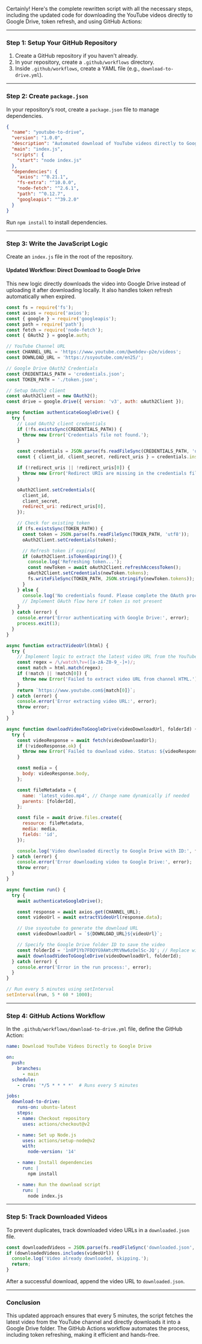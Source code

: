 Certainly! Here's the complete rewritten script with all the necessary steps, including the updated code for downloading the YouTube videos directly to Google Drive, token refresh, and using GitHub Actions:

---

### Step 1: Setup Your GitHub Repository

1. Create a GitHub repository if you haven't already.
2. In your repository, create a `.github/workflows` directory.
3. Inside `.github/workflows`, create a YAML file (e.g., `download-to-drive.yml`).

---

### Step 2: Create `package.json`

In your repository’s root, create a `package.json` file to manage dependencies.

```json
{
  "name": "youtube-to-drive",
  "version": "1.0.0",
  "description": "Automated download of YouTube videos directly to Google Drive",
  "main": "index.js",
  "scripts": {
    "start": "node index.js"
  },
  "dependencies": {
    "axios": "^0.21.1",
    "fs-extra": "^10.0.0",
    "node-fetch": "^2.6.1",
    "path": "^0.12.7",
    "googleapis": "^39.2.0"
  }
}
```

Run `npm install` to install dependencies.

---

### Step 3: Write the JavaScript Logic

Create an `index.js` file in the root of the repository.

#### Updated Workflow: Direct Download to Google Drive

This new logic directly downloads the video into Google Drive instead of uploading it after downloading locally. It also handles token refresh automatically when expired.

```javascript
const fs = require('fs');
const axios = require('axios');
const { google } = require('googleapis');
const path = require('path');
const fetch = require('node-fetch');
const { OAuth2 } = google.auth;

// YouTube Channel URL
const CHANNEL_URL = 'https://www.youtube.com/@webdev-p2e/videos';
const DOWNLOAD_URL = 'https://ssyoutube.com/en25/';

// Google Drive OAuth2 Credentials
const CREDENTIALS_PATH = 'credentials.json';
const TOKEN_PATH = './token.json';

// Setup OAuth2 client
const oAuth2Client = new OAuth2();
const drive = google.drive({ version: 'v3', auth: oAuth2Client });

async function authenticateGoogleDrive() {
  try {
    // Load OAuth2 client credentials
    if (!fs.existsSync(CREDENTIALS_PATH)) {
      throw new Error('Credentials file not found.');
    }

    const credentials = JSON.parse(fs.readFileSync(CREDENTIALS_PATH, 'utf8'));
    const { client_id, client_secret, redirect_uris } = credentials.installed || credentials.web;

    if (!redirect_uris || !redirect_uris[0]) {
      throw new Error('Redirect URIs are missing in the credentials file.');
    }

    oAuth2Client.setCredentials({
      client_id,
      client_secret,
      redirect_uri: redirect_uris[0],
    });

    // Check for existing token
    if (fs.existsSync(TOKEN_PATH)) {
      const token = JSON.parse(fs.readFileSync(TOKEN_PATH, 'utf8'));
      oAuth2Client.setCredentials(token);

      // Refresh token if expired
      if (oAuth2Client.isTokenExpiring()) {
        console.log('Refreshing token...');
        const newToken = await oAuth2Client.refreshAccessToken();
        oAuth2Client.setCredentials(newToken.tokens);
        fs.writeFileSync(TOKEN_PATH, JSON.stringify(newToken.tokens));
      }
    } else {
      console.log('No credentials found. Please complete the OAuth process.');
      // Implement OAuth flow here if token is not present
    }
  } catch (error) {
    console.error('Error authenticating with Google Drive:', error);
    process.exit(1);
  }
}

async function extractVideoUrl(html) {
  try {
    // Implement logic to extract the latest video URL from the YouTube channel HTML
    const regex = /\/watch\?v=([a-zA-Z0-9_-]+)/;
    const match = html.match(regex);
    if (!match || !match[0]) {
      throw new Error('Failed to extract video URL from channel HTML.');
    }
    return `https://www.youtube.com${match[0]}`;
  } catch (error) {
    console.error('Error extracting video URL:', error);
    throw error;
  }
}

async function downloadVideoToGoogleDrive(videoDownloadUrl, folderId) {
  try {
    const videoResponse = await fetch(videoDownloadUrl);
    if (!videoResponse.ok) {
      throw new Error(`Failed to download video. Status: ${videoResponse.status}`);
    }

    const media = {
      body: videoResponse.body,
    };

    const fileMetadata = {
      name: 'latest_video.mp4', // Change name dynamically if needed
      parents: [folderId],
    };

    const file = await drive.files.create({
      resource: fileMetadata,
      media: media,
      fields: 'id',
    });

    console.log('Video downloaded directly to Google Drive with ID:', file.data.id);
  } catch (error) {
    console.error('Error downloading video to Google Drive:', error);
    throw error;
  }
}

async function run() {
  try {
    await authenticateGoogleDrive();

    const response = await axios.get(CHANNEL_URL);
    const videoUrl = await extractVideoUrl(response.data);

    // Use ssyoutube to generate the download URL
    const videoDownloadUrl = `${DOWNLOAD_URL}${videoUrl}`;

    // Specify the Google Drive folder ID to save the video
    const folderId = '1n8P1Yb7FDQYG9AWtcMtVNw6zOelSc-JQ'; // Replace with your folder ID
    await downloadVideoToGoogleDrive(videoDownloadUrl, folderId);
  } catch (error) {
    console.error('Error in the run process:', error);
  }
}

// Run every 5 minutes using setInterval
setInterval(run, 5 * 60 * 1000);
```

---

### Step 4: GitHub Actions Workflow

In the `.github/workflows/download-to-drive.yml` file, define the GitHub Action:

```yaml
name: Download YouTube Videos Directly to Google Drive

on:
  push:
    branches:
      - main
  schedule:
    - cron: '*/5 * * * *'  # Runs every 5 minutes

jobs:
  download-to-drive:
    runs-on: ubuntu-latest
    steps:
    - name: Checkout repository
      uses: actions/checkout@v2

    - name: Set up Node.js
      uses: actions/setup-node@v2
      with:
        node-version: '14'

    - name: Install dependencies
      run: |
        npm install

    - name: Run the download script
      run: |
        node index.js
```

---

### Step 5: Track Downloaded Videos

To prevent duplicates, track downloaded video URLs in a `downloaded.json` file.  

```javascript
const downloadedVideos = JSON.parse(fs.readFileSync('downloaded.json', 'utf8'));
if (downloadedVideos.includes(videoUrl)) {
  console.log('Video already downloaded, skipping.');
  return;
}
```

After a successful download, append the video URL to `downloaded.json`.  

---

### Conclusion

This updated approach ensures that every 5 minutes, the script fetches the latest video from the YouTube channel and directly downloads it into a Google Drive folder. The GitHub Actions workflow automates the process, including token refreshing, making it efficient and hands-free.

